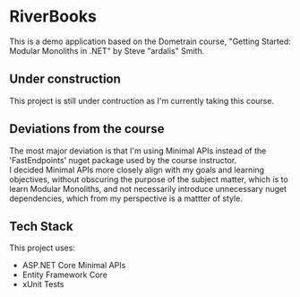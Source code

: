 # RiverBooks
This is a demo application based on the Dometrain course, "Getting Started: Modular Monoliths in .NET" by Steve "ardalis" Smith.

## Under construction
This project is still under contruction as I'm currently taking this course.

## Deviations from the course
The most major deviation is that I'm using Minimal APIs instead of the 'FastEndpoints' nuget package used by the course instructor.  
I decided Minimal APIs more closely align with my goals and learning objectives, without obscuring the purpose of the subject
matter, which is to learn Modular Monoliths, and not necessarily introduce unnecessary nuget dependencies, which from my
perspective is a mattter of style.

## Tech Stack
This project uses:
- ASP.NET Core Minimal APIs
- Entity Framework Core
- xUnit Tests
